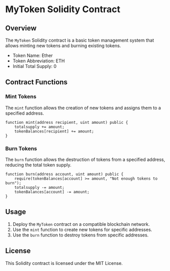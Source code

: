 # MyToken Solidity Contract

## Overview

The `MyToken` Solidity contract is a basic token management system that allows minting new tokens and burning existing tokens.

- Token Name: Ether
- Token Abbreviation: ETH
- Initial Total Supply: 0

## Contract Functions

### Mint Tokens

The `mint` function allows the creation of new tokens and assigns them to a specified address.

```solidity
function mint(address recipient, uint amount) public {
    totalsupply += amount;
    tokenBalances[recipient] += amount;
}
```

### Burn Tokens

The `burn` function allows the destruction of tokens from a specified address, reducing the total token supply.

```solidity
function burn(address account, uint amount) public {
    require(tokenBalances[account] >= amount, "Not enough tokens to burn");
    totalsupply -= amount;
    tokenBalances[account] -= amount;
}
```

## Usage

1. Deploy the `MyToken` contract on a compatible blockchain network.
2. Use the `mint` function to create new tokens for specific addresses.
3. Use the `burn` function to destroy tokens from specific addresses.

## License

This Solidity contract is licensed under the MIT License.
